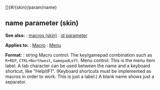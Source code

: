 []{#/{skin}/param/name}
  ## name parameter (skin)
  **See also:**
  :   [macros (skin)](ref/%7Bskin%7D/macros)
  :   [id parameter](ref/%7Bskin%7D/param/id)
  <!-- -->
  **Applies to:**
  :   [Macro](ref/%7Bskin%7D/control/macro)
  :   [Menu](ref/%7Bskin%7D/control/menu)
  <!-- -->
  **Format:**
  :   string
  Macro control: The key/gamepad combination such as `R+REP`,
  `CTRL+Northwest`, `GamepadLeft`.
  Menu control: This is the menu item label. A tab character can be used
  between the name and a keyboard shortcut, like \"Help\\tF1\". (Keyboard
  shortcuts must be implemented as macros in order to work. This is just a
  label.) A blank name shows just a separator.
